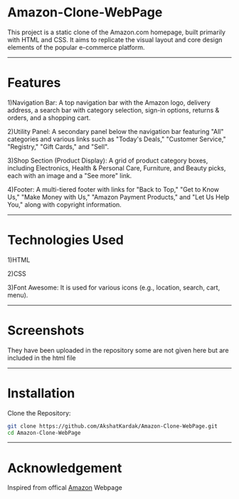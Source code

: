 # Amazon-Clone-WebPage

This project is a static clone of the Amazon.com homepage, built primarily with HTML and CSS. It aims to replicate the visual layout and core design elements of the popular e-commerce platform.

---

# Features
1)Navigation Bar: A top navigation bar with the Amazon logo, delivery address, a search bar with category selection, sign-in options, returns & orders, and a shopping cart.

2)Utility Panel: A secondary panel below the navigation bar featuring "All" categories and various links such as "Today's Deals," "Customer Service," "Registry," "Gift Cards," and "Sell".

3)Shop Section (Product Display): A grid of product category boxes, including Electronics, Health & Personal Care, Furniture, and Beauty picks, each with an image and a "See more" link.

4)Footer: A multi-tiered footer with links for "Back to Top," "Get to Know Us," "Make Money with Us," "Amazon Payment Products," and "Let Us Help You," along with copyright information.

---

# Technologies Used
1)HTML

2)CSS

3)Font Awesome: It is used for various icons (e.g., location, search, cart, menu).

---

# Screenshots
They have been uploaded in the repository 
some are not given here but are included in the html file

---

# Installation
Clone the Repository:
```sh
git clone https://github.com/AkshatKardak/Amazon-Clone-WebPage.git
cd Amazon-Clone-WebPage
```

---

# Acknowledgement
Inspired from offical [Amazon](https://www.amazon.com) Webpage
